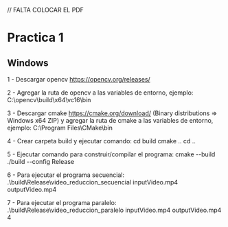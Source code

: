 // FALTA COLOCAR EL PDF

# Practica 1



## Windows
1 - Descargar opencv https://opencv.org/releases/

2 - Agregar la ruta de opencv a las variables de entorno, ejemplo: C:\opencv\build\x64\vc16\bin

3 - Descargar cmake https://cmake.org/download/ (Binary distributions => Windows x64 ZIP) y agregar la ruta de cmake a las variables de entorno, ejemplo: C:\Program Files\CMake\bin

4 - Crear carpeta build y ejecutar comando:
        cd build
        cmake ..
        cd ..

5 - Ejecutar comando para construir/compilar el programa: 
        cmake --build ./build --config Release

6 - Para ejecutar el programa secuencial: 
        .\build\Release\video_reduccion_secuencial inputVideo.mp4 outputVideo.mp4

7 - Para ejecutar el programa paralelo: 
        .\build\Release\video_reduccion_paralelo inputVideo.mp4 outputVideo.mp4 4
